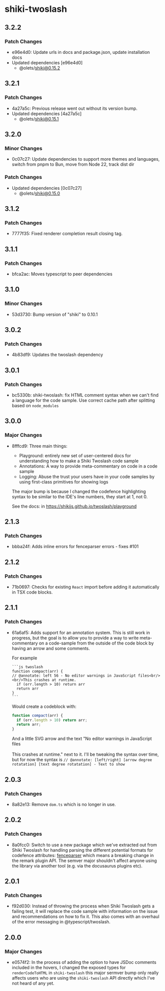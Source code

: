 # shiki-twoslash

## 3.2.2

### Patch Changes

- e96e4d0: Update urls in docs and package.json, update installation docs
- Updated dependencies [e96e4d0]
  - @olets/shiki@0.15.2

## 3.2.1

### Patch Changes

- 4a27a5c: Previous release went out without its version bump.
- Updated dependencies [4a27a5c]
  - @olets/shiki@0.15.1

## 3.2.0

### Minor Changes

- 0c07c27: Update dependencies to support more themes and languages, switch from pnpm to Bun, move from Node 22, track dist dir

### Patch Changes

- Updated dependencies [0c07c27]
  - @olets/shiki@0.15.0

## 3.1.2

### Patch Changes

- 7777f35: Fixed renderer completion result closing tag.

## 3.1.1

### Patch Changes

- bfca2ac: Moves typescript to peer dependencies

## 3.1.0

### Minor Changes

- 53d3730: Bump version of "shiki" to 0.10.1

## 3.0.2

### Patch Changes

- 4b83df9: Updates the twoslash dependency

## 3.0.1

### Patch Changes

- bc5330b: shiki-twoslash: fix HTML comment syntax when we can't find a language for the code sample.
  Use correct cache path after splitting based on `node_modules`

## 3.0.0

### Major Changes

- 8fffcd9: Three main things:

  - Playground: entirely new set of user-centered docs for understanding how to make a Shiki Twoslash code sample
  - Annotations: A way to provide meta-commentary on code in a code sample
  - Logging: Abuse the trust your users have in your code samples by using first-class primitives for showing logs

  The major bump is because I changed the codefence highlighting syntax to be similar to the IDE's line numbers, they start at 1, not 0.

  See the docs: in https://shikijs.github.io/twoslash/playground

## 2.1.3

### Patch Changes

- bbba24f: Adds inline errors for fenceparser errors - fixes #101

## 2.1.2

### Patch Changes

- 71b0697: Checks for existing `React` import before adding it automatically in TSX code blocks.

## 2.1.1

### Patch Changes

- 61a6af5: Adds support for an annotation system. This is still work in progress, but the goal is to allow you to provide a way to write meta-commentary on a code-sample from the outside of the code block by having an arrow and some comments.

  For example

  ````
  ```js twoslash
  function compact(arr) {
  // @annotate: left 56 - No editor warnings in JavaScript files<br/><br/>This crashes at runtime.
    if (orr.length > 10) return arr
    return arr
  }
  ```
  ````

  Would create a codeblock with:

  ```js
  function compact(arr) {
    if (orr.length > 10) return arr;
    return arr;
  }
  ```

  And a little SVG arrow and the text "No editor warnings in JavaScript files<br/><br/>This crashes at runtime." next to it.
  I'll be tweaking the syntax over time, but for now the syntax is `// @annotate: [left/right] [arrow degree rotatation] [text degree rotatation] - Text to show`

## 2.0.3

### Patch Changes

- 8a82e13: Remove `dom.ts` which is no longer in use.

## 2.0.2

### Patch Changes

- 8a0fcc0: Switch to use a new package which we've extracted out from Shiki Twoslash for handling parsing the different potential formats for codefence attributes: [fenceparser](https://www.npmjs.com/package/fenceparser) which means a breaking change in the remark plugin API. The semver major shouldn't affect anyone using the library via another tool (e.g. via the docusaurus plugins etc).

## 2.0.1

### Patch Changes

- f92d030: Instead of throwing the process when Shiki Twoslash gets a failing test, it will replace the code sample with information on the issue and recommendations on how to fix it. This also comes with an overhaul of the error messaging in @typescript/twoslash.

## 2.0.0

### Major Changes

- e0574f2: In the process of adding the option to have JSDoc comments included in the hovers, I changed the exposed types for `renderCodeToHTML` in `shiki-twoslash` this major sermver bump only really affects users who are using the `shiki-twoslash` API directly which I've not heard of any yet.
